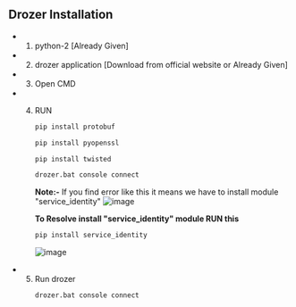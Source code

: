 ## Drozer Installation

- 1. python-2 [Already Given]
- 2. drozer application [Download from official website or Already Given]
- 3. Open CMD
- 4. RUN
     ```bash
     pip install protobuf
     ```
     ```bash
     pip install pyopenssl
     ```
     ```bash
     pip install twisted
     ```
     ```bash
     drozer.bat console connect
     ```
     **Note:-** If you find error like this it means we have to install module "service_identity" 
     ![image](https://github.com/Krishna-Gopal-Pathak/CyberSecurity/assets/142927819/2ccd989a-e20d-4e42-be26-218970120de3)

     **To Resolve install "service_identity" module RUN this**
     ```bash
     pip install service_identity
     ```
     ![image](https://github.com/Krishna-Gopal-Pathak/CyberSecurity/assets/142927819/e135e132-74c3-4506-b156-d2eb14361cfd)

- 5. Run drozer
     ```bash
     drozer.bat console connect
     ```


     
